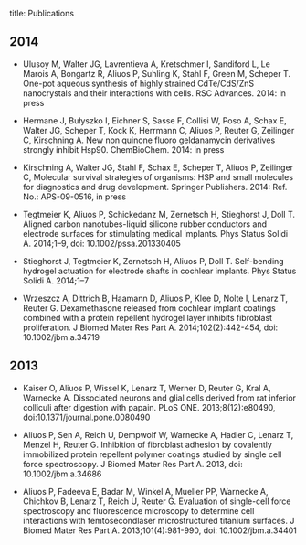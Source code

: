 title: Publications

## 2014

* Ulusoy M, Walter JG, Lavrentieva A, Kretschmer I, Sandiford L, Le Marois A, Bongartz R, Aliuos P, Suhling K, Stahl F, Green M, Scheper T. One-pot aqueous synthesis of highly strained CdTe/CdS/ZnS nanocrystals and their interactions with cells. RSC Advances. 2014: in press

* Hermane J, Bułyszko I, Eichner S, Sasse F, Collisi W, Poso A, Schax E, Walter JG, Scheper T, Kock K, Herrmann C, Aliuos P, Reuter G, Zeilinger C, Kirschning A. New non quinone fluoro geldanamycin derivatives strongly inhibit Hsp90. ChemBioChem. 2014: in press

* Kirschning A, Walter JG, Stahl F, Schax E, Scheper T, Aliuos P, Zeilinger C, Molecular survival strategies of organisms: HSP and small molecules for diagnostics and drug development. Springer Publishers. 2014: Ref. No.: APS-09-0516, in press

* Tegtmeier K, Aliuos P, Schickedanz M, Zernetsch H, Stieghorst J, Doll T. Aligned carbon nanotubes-liquid silicone rubber conductors and electrode surfaces for stimulating medical implants. Phys Status Solidi A. 2014;1–9, doi: 10.1002/pssa.201330405

* Stieghorst J, Tegtmeier K, Zernetsch H, Aliuos P, Doll T. Self-bending hydrogel actuation for electrode shafts in cochlear implants. Phys Status Solidi A. 2014;1–7 

* Wrzeszcz A, Dittrich B, Haamann D, Aliuos P, Klee D, Nolte I, Lenarz T, Reuter G. Dexamethasone released from cochlear implant coatings combined with a protein repellent hydrogel layer inhibits fibroblast proliferation. J Biomed Mater Res Part A. 2014;102(2):442-454, doi: 10.1002/jbm.a.34719

## 2013

* Kaiser O, Aliuos P, Wissel K, Lenarz T, Werner D, Reuter G, Kral A, Warnecke A. Dissociated neurons and glial cells derived from rat inferior colliculi after digestion with papain. PLoS ONE. 2013;8(12):e80490, doi:10.1371/journal.pone.0080490

* Aliuos P, Sen A, Reich U, Dempwolf W, Warnecke A, Hadler C, Lenarz T, Menzel H, Reuter G. Inhibition of fibroblast adhesion by covalently immobilized protein repellent polymer coatings studied by single cell force spectroscopy. J Biomed Mater Res Part A. 2013, doi: 10.1002/jbm.a.34686

* Aliuos P, Fadeeva E, Badar M, Winkel A, Mueller PP, Warnecke A, Chichkov B, Lenarz T, Reich U, Reuter G. Evaluation of single-cell force spectroscopy and fluorescence microscopy to determine cell interactions with femtosecondlaser microstructured titanium surfaces. J Biomed Mater Res Part A. 2013;101(4):981-990, doi: 10.1002/jbm.a.34401

